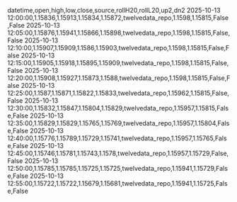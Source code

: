 datetime,open,high,low,close,source,rollH20,rollL20,up2,dn2
2025-10-13 12:00:00,1.15836,1.15913,1.15834,1.15872,twelvedata_repo,1.1598,1.15815,False,False
2025-10-13 12:05:00,1.15876,1.15941,1.15866,1.15898,twelvedata_repo,1.1598,1.15815,False,False
2025-10-13 12:10:00,1.15907,1.15909,1.1586,1.15903,twelvedata_repo,1.1598,1.15815,False,False
2025-10-13 12:15:00,1.15905,1.15918,1.15895,1.15909,twelvedata_repo,1.1598,1.15815,False,False
2025-10-13 12:20:00,1.15908,1.15927,1.15873,1.1588,twelvedata_repo,1.1598,1.15815,False,False
2025-10-13 12:25:00,1.1587,1.15871,1.15822,1.15833,twelvedata_repo,1.15962,1.15815,False,False
2025-10-13 12:30:00,1.15832,1.15847,1.15804,1.15829,twelvedata_repo,1.15957,1.15815,False,False
2025-10-13 12:35:00,1.15829,1.15829,1.15765,1.15769,twelvedata_repo,1.15957,1.15804,False,False
2025-10-13 12:40:00,1.15776,1.15789,1.15729,1.15741,twelvedata_repo,1.15957,1.15765,False,False
2025-10-13 12:45:00,1.15746,1.15781,1.15743,1.1578,twelvedata_repo,1.15957,1.15729,False,False
2025-10-13 12:50:00,1.15785,1.15785,1.15725,1.15725,twelvedata_repo,1.15941,1.15729,False,False
2025-10-13 12:55:00,1.15722,1.15722,1.15679,1.15681,twelvedata_repo,1.15941,1.15725,False,False
